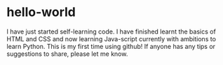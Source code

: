 # hello-world
I have just started self-learning code. I have finished learnt the basics of HTML and CSS and now learning Java-script currently with ambitions to learn Python. This is my first time using github! If anyone has any tips or suggestions to share, please let me know.
